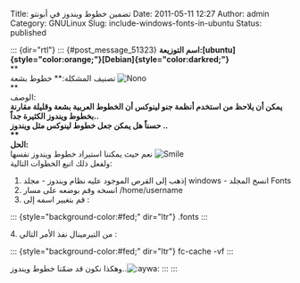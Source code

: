 Title: تضمين خطوط ويندوز في أبونتو
Date: 2011-05-11 12:27
Author: admin
Category: GNULinux
Slug: include-windows-fonts-in-ubuntu
Status: published

::: {dir="rtl"}
::: {#post_message_51323}
**اسم التوزيعة:[ubuntu]{style="color:orange;"}[Debian]{style="color:darkred;"}**  
**  
تصنيف المشكلة:** خطوط بشعة ![](http://www.alhasebat.net/vb/images/smilies/new/nono.gif "Nono")  
**  
الوصف:  
**يمكن أن يلاحظ من استخدم أنظمة جنو لينوكس أن الخطوط العربية بشعة وقليلة مقارنة بخطوط ويندوز الكثيرة جداً..  
حسناً هل يمكن جعل خطوط لينوكس مثل ويندوز ..  
**  
الحل:**  
نعم حيث يمكننا استيراد خطوط ويندوز نفسها ![](http://www.alhasebat.net/vb/images/smilies/smile.gif "Smile")  
ولفعل ذلك اتبع الخطوات التالية:

1.  إذهب إلى القرص الموجود عليه نظام ويندوز - مجلد windows - انسخ المجلد Fonts
2.  انسخه وقم بوضعه على مسار /home/username
3.  قم بتغيير اسمه إلى :

::: {style="background-color:#fed;" dir="ltr"}
    .fonts
:::

4\. من التيرمينال نفذ الأمر التالي :

::: {style="background-color:#fed;" dir="ltr"}
    fc-cache -vf
:::

وهكذا نكون قد ضمّنا خطوط ويندوز..![](http://www.alhasebat.net/vb/images/smilies/055.gif ":aywa:")
:::
:::
